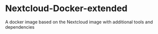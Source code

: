 # Nextcloud-Docker-extended
A docker image based on the Nextcloud image with additional tools and dependencies
